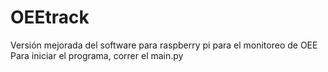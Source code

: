 # OEEtrack
Versión mejorada del software para raspberry pi para el monitoreo de OEE
Para iniciar el programa, correr el main.py
